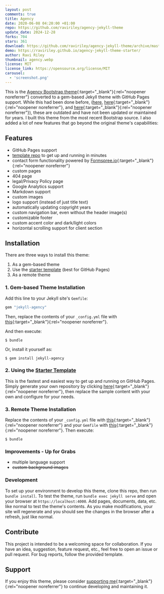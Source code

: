 ```yaml
---
layout: post
comments: true
title: Agency
date: 2020-06-08 04:20:00 +01:00
repo: https://github.com/raviriley/agency-jekyll-theme
update_date: 2024-12-28
forks: 704
stars: 361
download: https://github.com/raviriley/agency-jekyll-theme/archive/master.zip
demo: https://raviriley.github.io/agency-jekyll-theme-starter/
author: Ravi Riley
thumbnail: agency.webp
license: MIT
license_link: https://opensource.org/license/MIT
carousel:
  - 'screenshot.png'
---
```


This is the [Agency Bootstrap theme](https://startbootstrap.com/themes/agency/){:target="_blank"}{:rel="noopener noreferrer"} converted to a gem-based Jekyll theme with GitHub Pages support. While this had been done before, ([here](https://github.com/y7kim/agency-jekyll-theme), [here](https://github.com/SotiriosVrachas/jekyll-theme-startbootstrap-agency){:target="_blank"}{:rel="noopener noreferrer"}, and [here](https://github.com/laklau/agency-jekyll-theme/){:target="_blank"}{:rel="noopener noreferrer"}), these are outdated and have not been updated or maintained for years. I built this theme from the most recent Bootstrap source. I also added a lot of new features that go beyond the original theme's capabilities:

## Features

* GitHub Pages support
* [template repo][template] to get up and running in minutes
* contact form functionality powered by [Formspree.io](https://formspree.io){:target="_blank"}{:rel="noopener noreferrer"}
* custom pages
* 404 page
* legal/Privacy Policy page
* Google Analytics support
* Markdown support
* custom images
* logo support (instead of just title text)
* automatically updating copyright years
* custom navigation bar, even without the header image(s)
* customizable footer
* custom accent color and dark/light colors
* horizontal scrolling support for client section

## Installation

There are three ways to install this theme:

1. As a gem-based theme
2. Use the [starter template][template]  (best for GitHub Pages)
3. As a remote theme

### 1. Gem-based Theme Installation

Add this line to your Jekyll site's `Gemfile`:

```ruby
gem "jekyll-agency"
```

Then, replace the contents of your `_config.yml` file with [this](https://github.com/raviriley/agency-jekyll-theme/blob/master/_config.yml){:target="_blank"}{:rel="noopener noreferrer"}.

And then execute:

`$ bundle`

Or, install it yourself as:

`$ gem install jekyll-agency`

### 2. Using the [Starter Template][template]

This is the fastest and easiest way to get up and running on GitHub Pages.
Simply generate your own repository by clicking [here](https://github.com/new?template_name=agency-jekyll-theme-starter&template_owner=raviriley){:target="_blank"}{:rel="noopener noreferrer"}, then replace the sample content with your own and configure for your needs.

### 3. Remote Theme Installation

Replace the contents of your `_config.yml` file with [this](https://raw.githubusercontent.com/raviriley/agency-jekyll-theme-starter/master/_config.yml){:target="_blank"}{:rel="noopener noreferrer"} and your `Gemfile` with [this](https://raw.githubusercontent.com/raviriley/agency-jekyll-theme-starter/master/Gemfile){:target="_blank"}{:rel="noopener noreferrer"}. Then execute:

`$ bundle`

[template]: https://github.com/raviriley/agency-jekyll-theme-starter

### Improvements - Up for Grabs

* multiple language support
* ~~custom background images~~

### Development

To set up your environment to develop this theme, clone this repo, then run `bundle install`. To test the theme, run `bundle exec jekyll serve` and open your browser at `https://localhost:4000`. Add pages, documents, data, etc. like normal to test the theme's contents. As you make modifications, your site will regenerate and you should see the changes in the browser after a refresh, just like normal.

## Contribute

This project is intended to be a welcoming space for collaboration. If you have an idea, suggestion, feature request, etc., feel free to open an issue or pull request.
For bug reports, follow the provided template.

## Support

If you enjoy this theme, please consider [supporting me](https://www.paypal.me/raviriley){:target="_blank"}{:rel="noopener noreferrer"} to continue developing and maintaining it.
